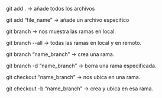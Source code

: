 git add . -> añade todos los archivos

git add “file_name” -> añade un archivo especifico

git branch -> nos muestra las ramas en local.

git branch --all -> todas las ramas en local y en remoto. 

git branch “name_branch” -> crea una rama.

git branch -d “name_branch” -> borra una rama especificada.


git checkout “name_branch” -> nos ubica en una rama.

git checkout -b “name_branch” -> crea y ubica en esa rama.
